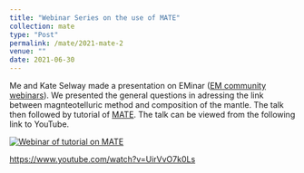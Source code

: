 ```yaml
---
title: "Webinar Series on the use of MATE"
collection: mate
type: "Post"
permalink: /mate/2021-mate-2
venue: ""
date: 2021-06-30
---
```


Me and Kate Selway made a presentation on EMinar (<a href="https://www.mtnet.info/EMinars/EMinars.html">EM community webinars</a>). We presented the general questions in adressing the link between magnteotelluric method and composition of the mantle. The talk then followed by tutorial of <a href="https://github.com/sinanozaydin/MATE">MATE</a>. The talk can be viewed from the following link to YouTube.

[![Webinar of tutorial on MATE](https://img.youtube.com/vi/UirVvO7k0Ls/0.jpg)](https://www.youtube.com/watch?v=UirVvO7k0Ls)

<a href="https://www.youtube.com/watch?v=UirVvO7k0Ls">https://www.youtube.com/watch?v=UirVvO7k0Ls</a>
